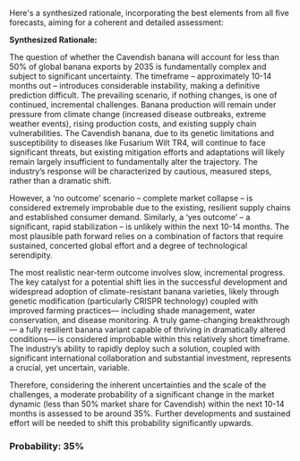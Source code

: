Here's a synthesized rationale, incorporating the best elements from all five forecasts, aiming for a coherent and detailed assessment:

**Synthesized Rationale:**

The question of whether the Cavendish banana will account for less than 50% of global banana exports by 2035 is fundamentally complex and subject to significant uncertainty.  The timeframe – approximately 10-14 months out – introduces considerable instability, making a definitive prediction difficult. The prevailing scenario, if nothing changes, is one of continued, incremental challenges.  Banana production will remain under pressure from climate change (increased disease outbreaks, extreme weather events), rising production costs, and existing supply chain vulnerabilities.  The Cavendish banana, due to its genetic limitations and susceptibility to diseases like Fusarium Wilt TR4, will continue to face significant threats, but existing mitigation efforts and adaptations will likely remain largely insufficient to fundamentally alter the trajectory.  The industry’s response will be characterized by cautious, measured steps, rather than a dramatic shift.

However, a ‘no outcome’ scenario – complete market collapse – is considered extremely improbable due to the existing, resilient supply chains and established consumer demand. Similarly, a ‘yes outcome’ – a significant, rapid stabilization – is unlikely within the next 10-14 months. The most plausible path forward relies on a combination of factors that require sustained, concerted global effort and a degree of technological serendipity.

The most realistic near-term outcome involves slow, incremental progress.  The key catalyst for a potential shift lies in the successful development and widespread adoption of climate-resistant banana varieties, likely through genetic modification (particularly CRISPR technology) coupled with improved farming practices— including shade management, water conservation, and disease monitoring. A truly game-changing breakthrough— a fully resilient banana variant capable of thriving in dramatically altered conditions— is considered improbable within this relatively short timeframe. The industry’s ability to rapidly deploy such a solution, coupled with significant international collaboration and substantial investment, represents a crucial, yet uncertain, variable. 

Therefore, considering the inherent uncertainties and the scale of the challenges, a moderate probability of a significant change in the market dynamic (less than 50% market share for Cavendish) within the next 10-14 months is assessed to be around 35%.  Further developments and sustained effort will be needed to shift this probability significantly upwards.

### Probability: 35%